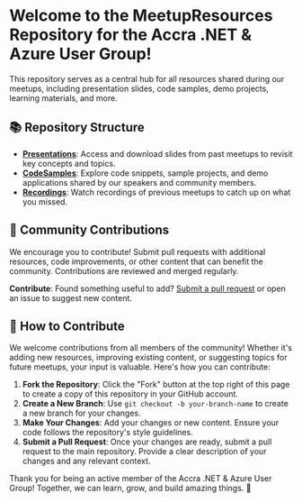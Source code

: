 # Welcome to the **MeetupResources** Repository for the Accra .NET & Azure User Group!

This repository serves as a central hub for all resources shared during our meetups, including presentation slides, code samples, demo projects, learning materials, and more.

## 📚 Repository Structure

- **[Presentations](./Presentations/README.md)**: Access and download slides from past meetups to revisit key concepts and topics.
- **[CodeSamples](./CodeSamples/README.md)**: Explore code snippets, sample projects, and demo applications shared by our speakers and community members.
- **[Recordings](./Recordings/README.md)**: Watch recordings of previous meetups to catch up on what you missed.


## 🤝 Community Contributions
We encourage you to contribute! Submit pull requests with additional resources, code improvements, or other content that can benefit the community. Contributions are reviewed and merged regularly.

**Contribute**: Found something useful to add? [Submit a pull request](#-how-to-contribute) or open an issue to suggest new content.

## 🤝 How to Contribute

We welcome contributions from all members of the community! Whether it's adding new resources, improving existing content, or suggesting topics for future meetups, your input is valuable. Here's how you can contribute:

1. **Fork the Repository**: Click the "Fork" button at the top right of this page to create a copy of this repository in your GitHub account.
2. **Create a New Branch**: Use `git checkout -b your-branch-name` to create a new branch for your changes.
3. **Make Your Changes**: Add your changes or new content. Ensure your code follows the repository's style guidelines.
4. **Submit a Pull Request**: Once your changes are ready, submit a pull request to the main repository. Provide a clear description of your changes and any relevant context.

Thank you for being an active member of the Accra .NET & Azure User Group! Together, we can learn, grow, and build amazing things. 🚀
